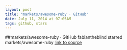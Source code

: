 ```yaml
---
layout: post
title: "markets/awesome-ruby · GitHub"
date: July 11, 2014 at 07:05AM
tags: github, stars
---
```

##markets/awesome-ruby · GitHub
fabiantheblind starred markets/awesome-ruby
[link to source](http://ift.tt/1vZ7y3e) 
